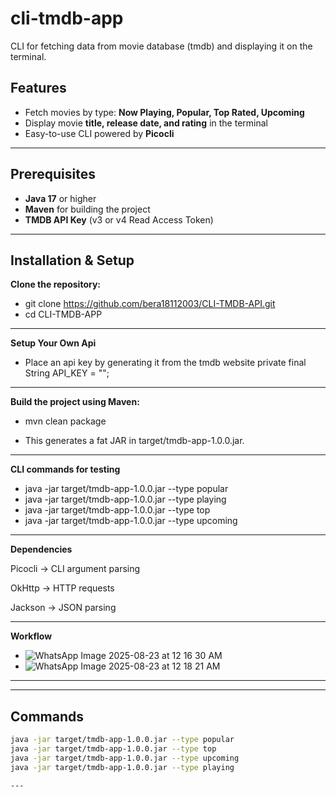 # cli-tmdb-app
CLI for fetching data from movie database (tmdb) and displaying it on the terminal.

## Features
- Fetch movies by type: **Now Playing, Popular, Top Rated, Upcoming**  
- Display movie **title, release date, and rating** in the terminal  
- Easy-to-use CLI powered by **Picocli**  

---
## Prerequisites
- **Java 17** or higher  
- **Maven** for building the project  
- **TMDB API Key** (v3 or v4 Read Access Token)  
---

## Installation & Setup

**Clone the repository:**

- git clone https://github.com/bera18112003/CLI-TMDB-API.git
- cd CLI-TMDB-APP

---
**Setup Your Own Api**
- Place an api key by generating it from the tmdb website
private final String API_KEY = ""; 

---
**Build the project using Maven:**

- mvn clean package


- This generates a fat JAR in target/tmdb-app-1.0.0.jar.

---
**CLI commands for testing**

- java -jar target/tmdb-app-1.0.0.jar --type popular
- java -jar target/tmdb-app-1.0.0.jar --type playing
- java -jar target/tmdb-app-1.0.0.jar --type top
- java -jar target/tmdb-app-1.0.0.jar --type upcoming

---
**Dependencies**

Picocli
 → CLI argument parsing

OkHttp
 → HTTP requests

Jackson
 → JSON parsing

---
**Workflow**
- ![WhatsApp Image 2025-08-23 at 12 16 30 AM](https://github.com/user-attachments/assets/26e911db-2f92-4437-993f-a9e4e4521d51)
- ![WhatsApp Image 2025-08-23 at 12 18 21 AM](https://github.com/user-attachments/assets/57afaffc-42d4-4a96-b771-1b3f8e8c3dd6)
---




---

## Commands
```bash
java -jar target/tmdb-app-1.0.0.jar --type popular
java -jar target/tmdb-app-1.0.0.jar --type top
java -jar target/tmdb-app-1.0.0.jar --type upcoming
java -jar target/tmdb-app-1.0.0.jar --type playing

---
 

